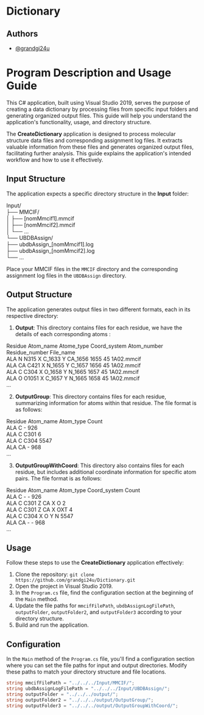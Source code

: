 # Dictionary

## Authors

- [@grandgi24u](https://www.github.com/grandgi24u)

# Program Description and Usage Guide

This C# application, built using Visual Studio 2019, serves the purpose of creating a data dictionary by processing files from specific input folders and generating organized output files. This guide will help you understand the application's functionality, usage, and directory structure.

The **CreateDictionary** application is designed to process molecular structure data files and corresponding assignment log files. It extracts valuable information from these files and generates organized output files, facilitating further analysis. This guide explains the application's intended workflow and how to use it effectively.

## Input Structure

The application expects a specific directory structure in the **Input** folder:

Input/  
├── MMCIF/  
│ ├── [nomMmcif1].mmcif  
│ ├── [nomMmcif2].mmcif  
│ └── ...  
└── UBDBAssign/  
├── ubdbAssign_[nomMmcif1].log  
├── ubdbAssign_[nomMmcif2].log  
└── ...  

Place your MMCIF files in the `MMCIF` directory and the corresponding assignment log files in the `UBDBAssign` directory.

## Output Structure

The application generates output files in two different formats, each in its respective directory:

1. **Output**: This directory contains files for each residue, we have the details of each corresponding atoms :

Residue Atom_name Atome_type Coord_system         Atom_number Residue_number File_name  
ALA  	  N	        N315		   X C_1633 Y CA_1656		1655	      45	           1A02.mmcif  
ALA	    CA	      C421		   X N_1655 Y C_1657		1656	      45	           1A02.mmcif  
ALA	    C	        C304		   X O_1658 Y N_1665		1657	      45	           1A02.mmcif  
ALA	    O	        O1051		   X C_1657 Y N_1665		1658	      45	           1A02.mmcif  
...

2. **OutputGroup**: This directory contains files for each residue, summarizing information for atoms within that residue. The file format is as follows:

Residue Atom_name Atom_type Count  
ALA     C         -         926  
ALA     C         C301      6  
ALA     C         C304      5547  
ALA     CA        -         968  
...

3. **OutputGroupWithCoord**: This directory also contains files for each residue, but includes additional coordinate information for specific atom pairs. The file format is as follows:

Residue Atom_name Atom_type Coord_system Count  
ALA     C         -         -            926  
ALA     C         C301      Z CA X O     2  
ALA     C         C301      Z CA X OXT   4  
ALA     C         C304      X O Y N      5547  
ALA     CA        -         -            968  
...

## Usage

Follow these steps to use the **CreateDictionary** application effectively:

1. Clone the repository: `git clone https://github.com/grandgi24u/Dictionary.git`
2. Open the project in Visual Studio 2019.
3. In the `Program.cs` file, find the configuration section at the beginning of the `Main` method.
4. Update the file paths for `mmcifFilePath`, `ubdbAssignLogFilePath`, `outputFolder`, `outputFolder2`, and `outputFolder3` according to your directory structure.
5. Build and run the application.

## Configuration

In the `Main` method of the `Program.cs` file, you'll find a configuration section where you can set the file paths for input and output directories. Modify these paths to match your directory structure and file locations.

```csharp
string mmcifFilePath = "../../../Input/MMCIF/";
string ubdbAssignLogFilePath = "../../../Input/UBDBAssign/";
string outputFolder = "../../../output/";
string outputFolder2 = "../../../output/OutputGroup/";
string outputFolder3 = "../../../output/OutputGroupWithCoord/";
```


